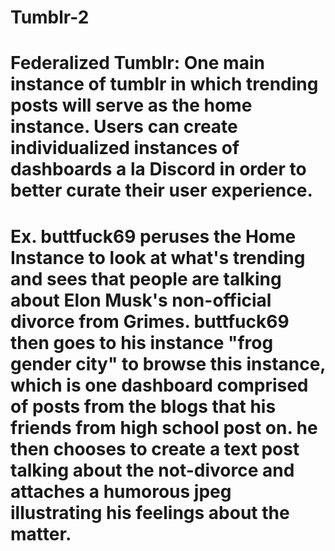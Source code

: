 # Tumblr-2

# Federalized Tumblr: One main instance of tumblr in which trending posts will serve as the home instance. Users can create individualized instances of dashboards a la Discord in order to better curate their user experience. 

# Ex. buttfuck69 peruses the Home Instance to look at what's trending and sees that people are talking about Elon Musk's non-official divorce from Grimes. buttfuck69 then goes to his instance "frog gender city" to browse this instance, which is one dashboard comprised of posts from the blogs that his friends from high school post on. he then chooses to create a text post talking about the not-divorce and attaches a humorous jpeg illustrating his feelings about the matter. 
